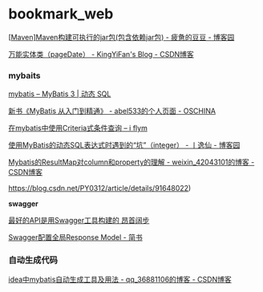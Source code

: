 # bookmark_web

[[Maven\]Maven构建可执行的jar包(包含依赖jar包) - 疲惫的豆豆 - 博客园](https://www.cnblogs.com/dzblog/p/6913809.html)

[万能实体类（pageDate） - KingYiFan's Blog - CSDN博客](https://blog.csdn.net/weixin_39984161/article/details/81672403)





### mybaits

[mybatis – MyBatis 3 | 动态 SQL](http://www.mybatis.org/mybatis-3/zh/dynamic-sql.html)

[新书《MyBatis 从入门到精通》 - abel533的个人页面 - OSCHINA](https://my.oschina.net/flags/blog/995005)

[在mybatis中使用Criteria式条件查询 – i flym](https://www.iflym.com/index.php/code/201312250002.html)

[使用MyBatis的动态SQL表达式时遇到的“坑”（integer） - 丨逸仙 - 博客园](https://www.cnblogs.com/pzx-java/p/9020267.html)

[Mybatis的ResultMap对column和property的理解 - weixin_42043101的博客 - CSDN博客](https://blog.csdn.net/weixin_42043101/article/details/84617150)



https://blog.csdn.net/PY0312/article/details/91648022)

**swagger**

[最好的API是用Swagger工具构建的 昂首阔步](https://swagger.io/)

[Swagger配置全局Response Model - 简书](https://www.jianshu.com/p/4539e312ce87)



### 自动生成代码

[idea中mybatis自动生成工具及用法 - qq_36881106的博客 - CSDN博客](https://blog.csdn.net/qq_36881106/article/details/82143232)